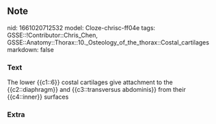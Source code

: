 ## Note
nid: 1661020712532
model: Cloze-chrisc-ff04e
tags: GSSE::!Contributor::Chris_Chen, GSSE::Anatomy::Thorax::10._Osteology_of_the_thorax::Costal_cartilages
markdown: false

### Text
<div class='toggle'>
  The lower {{c1::6}} costal cartilages give attachment to the
  {{c2::diaphragm}} and {{c3::transversus abdominis}} from their
  {{c4::inner}} surfaces
</div>

### Extra

